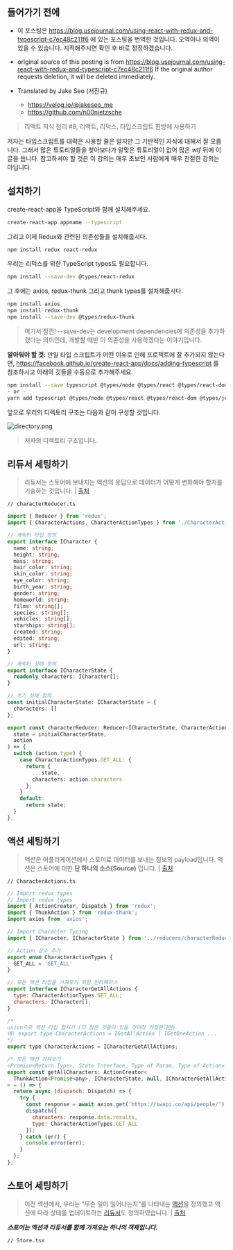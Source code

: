 ## 들어가기 전에

- 이 포스팅은 https://blog.usejournal.com/using-react-with-redux-and-typescript-c7ec48c211f6 에 있는 포스팅을 번역한 것입니다. 오역이나 의역이 있을 수 있습니다. 지적해주시면 확인 후 바로 정정하겠습니다.

- original source of this posting is from https://blog.usejournal.com/using-react-with-redux-and-typescript-c7ec48c211f6 If the original author requests deletion, it will be deleted immediately.

- Translated by Jake Seo (서진규)

	- https://velog.io/@jakeseo_me
	- https://github.com/n00nietzsche
    
> 리액트 지식 정리 #8, 리액트, 리덕스, 타입스크립트 한방에 사용하기

저자는 타입스크립트를 대략은 사용할 줄은 알지만 그 기반적인 지식에 대해서 잘 모릅니다. 그래서 많은 튜토리얼들을 찾아보다가 알맞은 튜토리얼이 없어 많은 *wtf* 뒤에 이 글을 씁니다. 참고하셔야 할 것은 이 강의는 매우 초보인 사람에게 매우 친절한 강의는 아닙니다.

## 설치하기

create-react-app을 TypeScript와 함께 설치해주세요.

```bash
create-react-app appname --typescript
```

그리고 이제 Redux와 관련된 의존성들을 설치해줍시다.

```bash
npm install redux react-redux
```

우리는 리덕스를 위한 TypeScript types도 필요합니다.

```bash
npm install --save-dev @types/react-redux
```

그 후에는 axios, redux-thunk 그리고 thunk types를 설치해줍시다.

```bash
npm install axios
npm install redux-thunk
npm install --save-dev @types/redux-thunk
```

> 여기서 잠깐! --save-dev는 development dependencies에 의존성을 추가하겠다는 의미인데, 개발할 때만 이 의존성을 사용하겠다는 이야기입니다.

**알아둬야 할 것:** 만일 타입 스크립트가 어떤 이유로 인해 프로젝트에 잘 추가되지 않는다면, https://facebook.github.io/create-react-app/docs/adding-typescript 를 참조하시고 아래의 것들을 수동으로 추가해주세요.

```bash
npm install --save typescript @types/node @types/react @types/react-dom @types/jest 
- or - 
yarn add typescript @types/node @types/react @types/react-dom @types/jest
```

앞으로 우리의 디렉토리 구조는 다음과 같이 구성할 것입니다.

![directory.png](https://images.velog.io/post-images/jakeseo_me/367fe460-a3da-11e9-bc81-a33d4df33d00/directory.png)
> 저자의 디렉토리 구조입니다.

## 리듀서 세팅하기

> 리듀서는 스토어에 보내지는 액션의 응답으로 데이터가 어떻게 변화해야 할지를 기술하는 것입니다. | [출처](https://redux.js.org/basics/reducers)

```
// characterReducer.ts
```

```ts
import { Reducer } from 'redux';
import { CharacterActions, CharacterActionTypes } from './CharacterActions';

// 캐릭터 타입 정의
export interface ICharacter {
  name: string;
  height: string;
  mass: string;
  hair_color: string;
  skin_color: string;
  eye_color: string;
  birth_year: string;
  gender: string;
  homeworld: string;
  films: string[];
  species: string[];
  vehicles: string[];
  starships: string[];
  created: string;
  edited: string;
  url: string;
}

// 캐릭터 상태 정의
export interface ICharacterState {
  readonly characters: ICharacter[];
}

// 초기 상태 정의
const initialCharacterState: ICharacterState = {
  characters: []
};

export const characterReducer: Reducer<ICharacterState, CharacterActions> = (
  state = initialCharacterState,
  action
) => {
  switch (action.type) {
    case CharacterActionTypes.GET_ALL: {
      return {
        ...state,
        characters: action.characters
      };
    }
    default:
      return state;
  }
};
```

## 액션 세팅하기

> 액션은 어플리케이션에서 스토어로 데이터를 보내는 정보의 payload입니다. 액션은 스토어에 대한 **단 하나의 소스(Source)** 입니다. | [출처](https://redux.js.org/basics/actions#actions)

```
// CharacterActions.ts
```

```js
// Import redux types
// Import redux types
import { ActionCreator, Dispatch } from 'redux';
import { ThunkAction } from 'redux-thunk';
import axios from 'axios';

// Import Character Typing
import { ICharacter, ICharacterState } from '../reducers/characterReducer';

// Action 상수 추가
export enum CharacterActionTypes {
  GET_ALL = 'GET_ALL'
}

// 모든 액션 타입을 가져오기 위한 인터페이스
export interface ICharacterGetAllActions {
  type: CharacterActionTypes.GET_ALL;
  characters: ICharacter[];
}

/*
union으로 액션 타입 합치기 (더 많은 것들이 있을 것이라 가정한다면)
예: export type CharacterActions = IGetAllAction | IGetOneAction ...
*/
export type CharacterActions = ICharacterGetAllActions;

/* 모든 액션 가져오기
<Promise<Return Type>, State Interface, Type of Param, Type of Action> */
export const getAllCharacters: ActionCreator<
  ThunkAction<Promise<any>, ICharacterState, null, ICharacterGetAllActions>
> = () => {
  return async (dispatch: Dispatch) => {
    try {
      const response = await axios.get('https://swapi.co/api/people/');
      dispatch({
        characters: response.data.results,
        type: CharacterActionTypes.GET_ALL
      });
    } catch (err) {
      console.error(err);
    }
  };
};
```

## 스토어 세팅하기

> 이전 섹션에서, 우리는 "무슨 일이 일어나는지"를 나타내는 [액션](https://redux.js.org/basics/actions)을 정의했고 액션에 따라 상태를 업데이트하는 [리듀서](https://redux.js.org/basics/reducers)도 정의하였습니다. | [출처](https://redux.js.org/basics/store#store)

***스토어는 액션과 리듀서를 함께 가져오는 하나의 객체입니다.***

```
// Store.tsx
```

